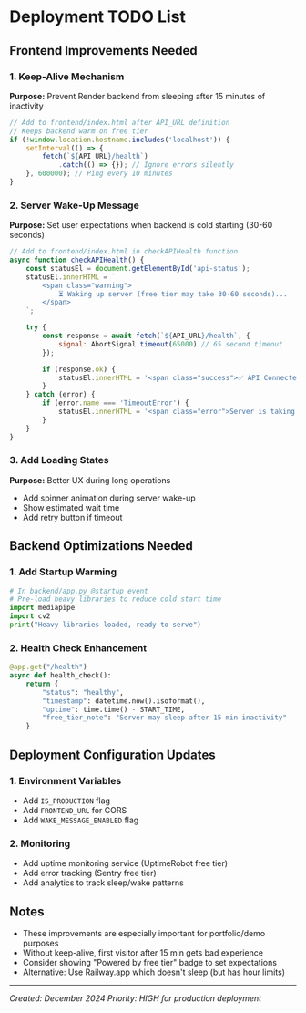 # Deployment TODO List

## Frontend Improvements Needed

### 1. Keep-Alive Mechanism
**Purpose:** Prevent Render backend from sleeping after 15 minutes of inactivity

```javascript
// Add to frontend/index.html after API_URL definition
// Keeps backend warm on free tier
if (!window.location.hostname.includes('localhost')) {
    setInterval(() => {
        fetch(`${API_URL}/health`)
            .catch(() => {}); // Ignore errors silently
    }, 600000); // Ping every 10 minutes
}
```

### 2. Server Wake-Up Message
**Purpose:** Set user expectations when backend is cold starting (30-60 seconds)

```javascript
// Add to frontend/index.html in checkAPIHealth function
async function checkAPIHealth() {
    const statusEl = document.getElementById('api-status');
    statusEl.innerHTML = `
        <span class="warning">
            ⏳ Waking up server (free tier may take 30-60 seconds)...
        </span>
    `;

    try {
        const response = await fetch(`${API_URL}/health`, {
            signal: AbortSignal.timeout(65000) // 65 second timeout
        });

        if (response.ok) {
            statusEl.innerHTML = '<span class="success">✅ API Connected</span>';
        }
    } catch (error) {
        if (error.name === 'TimeoutError') {
            statusEl.innerHTML = '<span class="error">Server is taking longer than usual. Please refresh.</span>';
        }
    }
}
```

### 3. Add Loading States
**Purpose:** Better UX during long operations

- Add spinner animation during server wake-up
- Show estimated wait time
- Add retry button if timeout

## Backend Optimizations Needed

### 1. Add Startup Warming
```python
# In backend/app.py @startup event
# Pre-load heavy libraries to reduce cold start time
import mediapipe
import cv2
print("Heavy libraries loaded, ready to serve")
```

### 2. Health Check Enhancement
```python
@app.get("/health")
async def health_check():
    return {
        "status": "healthy",
        "timestamp": datetime.now().isoformat(),
        "uptime": time.time() - START_TIME,
        "free_tier_note": "Server may sleep after 15 min inactivity"
    }
```

## Deployment Configuration Updates

### 1. Environment Variables
- Add `IS_PRODUCTION` flag
- Add `FRONTEND_URL` for CORS
- Add `WAKE_MESSAGE_ENABLED` flag

### 2. Monitoring
- Add uptime monitoring service (UptimeRobot free tier)
- Add error tracking (Sentry free tier)
- Add analytics to track sleep/wake patterns

## Notes
- These improvements are especially important for portfolio/demo purposes
- Without keep-alive, first visitor after 15 min gets bad experience
- Consider showing "Powered by free tier" badge to set expectations
- Alternative: Use Railway.app which doesn't sleep (but has hour limits)

---
*Created: December 2024*
*Priority: HIGH for production deployment*